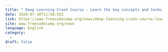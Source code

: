 ```yaml
---
title: " Deep Learning Crash Course - Learn the key concepts and terms "
date: 2020-07-30T11:58:55Z
link: https://www.freecodecamp.org/news/deep-learning-crash-course-learn-the-key-concepts-and-terms/?utm_medium=RSS&utm_source=news.12bit.vn
site: www.freecodecamp.org/news
language: English
category:
  -   
draft: false
---
```

